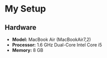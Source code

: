 # My Setup

## Hardware

- **Model:** MacBook Air (MacBookAir7,2)
- **Processor:** 1.6 GHz Dual-Core Intel Core i5
- **Memory:** 8 GB

